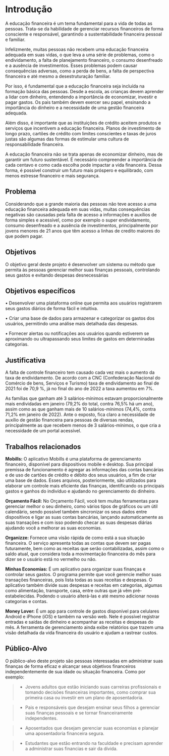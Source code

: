 # Introdução

A educação financeira é um tema fundamental para a vida de todas as pessoas. Trata-se da habilidade de gerenciar recursos financeiros de forma consciente e responsável, garantindo a sustentabilidade financeira pessoal e familiar.

Infelizmente, muitas pessoas não recebem uma educação financeira adequada em suas vidas, o que leva a uma série de problemas, como o endividamento, a falta de planejamento financeiro, o consumo desenfreado e a ausência de investimentos. Esses problemas podem causar consequências adversas, como a perda de bens, a falta de perspectiva financeira e até mesmo a desestruturação familiar.

Por isso, é fundamental que a educação financeira seja incluída na formação básica das pessoas. Desde a escola, as crianças devem aprender a lidar com dinheiro, entendendo a importância de economizar, investir e pagar gastos. Os pais também devem exercer seu papel, ensinando a importância do dinheiro e a necessidade de uma gestão financeira adequada. 

Além disso, é importante que as instituições de crédito aceitem produtos e serviços que incentivem a educação financeira. Planos de investimento de longo prazo, cartões de crédito com limites conscientes e taxas de juros justas são algumas das formas de estimular uma cultura de responsabilidade financeira. 

A educação financeira não se trata apenas de economizar dinheiro, mas de garantir um futuro sustentável. É necessário compreender a importância de cada centavo e como cada escolha pode impactar a vida financeira. Dessa forma, é possível construir um futuro mais próspero e equilibrado, com menos estresse financeiro e mais segurança.


## Problema

Considerando que a grande maioria das pessoas não teve acesso a uma educação financeira adequada em suas vidas, muitas consequências negativas são causadas pela falta de acesso a informações e auxílios de forma simples e acessível, como por exemplo o super endividamento, consumo desenfreado e a ausência de investimentos, principalmente por jovens menores de 21 anos que têm acesso a linhas de credito maiores do que podem pagar.

## Objetivos

O objetivo geral deste projeto é desenvolver um sistema ou método que permita às pessoas gerenciar melhor suas finanças pessoais, controlando seus gastos e evitando despesas desnecessárias
 
 
## Objetivos específicos 

• Desenvolver uma plataforma online que permita aos usuários registrarem seus gastos diários de forma fácil e intuitiva.

• Criar uma base de dados para armazenar e categorizar os gastos dos usuários, permitindo uma análise mais detalhada das despesas.

• Fornecer alertas ou notificações aos usuários quando estiverem se aproximando ou ultrapassando seus limites de gastos em determinadas categorias.
 
## Justificativa

A falta de controle financeiro tem causado cada vez mais o aumento da taxa de endividamento. De acordo com a CNC (Confederação Nacional do Comércio de bens, Serviços e Turismo) taxa de endividamento ao final de 2021 foi de 70,9 %, já no final do ano de 2022 a taxa aumentou em 7%. 

  As famílias que ganham até 3 salários-mínimos estavam proporcionalmente mais endividadas em janeiro (79,2% do total, contra 76,5% há um ano), assim como as que ganham mais de 10 salários-mínimos (74,4%, contra 71,2% em janeiro de 2022). 
  Ante o exposto, fica claro a necessidade de auxílio de gestão financeira para pessoas de diversas rendas, principalmente as que recebem menos de 3 salários-mínimos, o que cria a necessidade de um portal acessível.

## Trabalhos relacionados

**Mobills:** O aplicativo Mobills é uma plataforma de gerenciamento financeiro, disponível para dispositivos mobile e desktop. Sua principal premissa de funcionamento é agregar as informações das contas bancárias e de uso de cartões de crédito e débito dos seus usuários, a fim de criar uma base de dados. Esses arquivos, posteriormente, são utilizados para elaborar um controle mais eficiente das finanças, identificando os principais gastos e ganhos do indivíduo e ajudando no gerenciamento do dinheiro.

**Orçamento Fácil:** No Orçamento Fácil, você tem muitas ferramentas para gerenciar melhor o seu dinheiro, como vários tipos de gráficos ou um útil calendário, sendo possível também sincronizar os seus dados entre dispositivos e ligar as suas contas bancárias, lançando automaticamente as suas transações e com isso podendo checar as suas despesas diárias ajudando você a melhorar as suas economias.

**Organizze:** Fornece uma visão rápida de como está a sua situação financeira. O serviço apresenta todas as contas que devem ser pagas futuramente, bem como as receitas que serão contabilizadas, assim como o saldo atual, que considera toda a movimentação financeira do mês para dizer se o usuário está no vermelho ou não.

**Minhas Economias:** É um aplicativo para organizar suas finanças e controlar seus gastos. O programa permite que você gerencie melhor suas transações financeiras, pois lista todas as suas receitas e despesas. O aplicativo também divide suas despesas e receitas em categorias, algumas como alimentação, transporte, casa, entre outras que já vêm pré-estabelecidas. Podendo o usuário alterá-las e até mesmo adicionar novas categorias e contas.

 **Money Lover:**  É um app para controle de gastos disponível para celulares Android e iPhone (iOS) e também na versão web. Nele é possível registrar entradas e saídas de dinheiro e acompanhar as receitas e despesas do mês. A ferramenta de gerenciamento ainda exibe relatórios que trazem uma visão detalhada da vida financeira do usuário e ajudam a rastrear custos.


## Público-Alvo

O público-alvo deste projeto são pessoas interessadas em administrar suas finanças de forma eficaz e alcançar seus objetivos financeiros independentemente de sua idade ou situação financeira. Como por exemplo:

> - Jovens adultos que estão iniciando suas carreiras profissionais e tomando decisões financeiras importantes, como comprar sua primeira casa ou investir em um plano de aposentadoria.

> - Pais e responsáveis que desejam ensinar seus filhos a gerenciar suas finanças pessoais e se tornar financeiramente independentes.

> - Aposentados que desejam gerenciar suas economias e planejar uma aposentadoria financeira segura.

> - Estudantes que estão entrando na faculdade e precisam aprender a administrar suas financias e sair da dívida.
